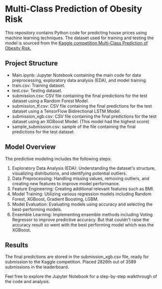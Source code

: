 # Multi-Class Prediction of Obesity Risk

This repository contains Python code for predicting house prices using machine learning techniques. The dataset used for training and testing the model is sourced from the [Kaggle competition Multi-Class Prediction of Obesity Risk.](https://www.kaggle.com/competitions/playground-series-s4e2)

## Project Structure
- Main.ipynb: Jupyter Notebook containing the main code for data preprocessing, exploratory data analysis (EDA), and model training.
- train.csv: Training dataset.
- test.csv: Testing dataset.
- submission.csv: CSV file containing the final predictions for the test dataset using a Random Forest Model.
- submission_tf.csv: CSV file containing the final predictions for the test dataset using a TensorFlow Bidirectional LSTM Model.
- submission_xgb.csv: CSV file containing the final predictions for the test dataset using an XGBoost Model. (This model had the highest score)
- sample_submission.csv: sample of the file containing the final predictions for the test dataset.

## Model Overview
The predictive modeling includes the following steps:

1. Exploratory Data Analysis (EDA): Understanding the dataset's structure, visualizing distributions, and identifying potential outliers.
2. Data Preprocessing: Handling missing values, removing outliers, and creating new features to improve model performance.
3. Feature Engineering: Creating additional relevant features such as BMI.
4. Model Training: Utilizing various regression models including Random Forest, XGBoost, Gradient Boosting, LGBM.
5. Model Evaluation: Evaluating models using accuracy and selecting the best-performing models.
6. Ensemble Learning: Implementing ensemble methods including Voting Regressor to improve predictive accuracy. But that couldn't raise the accuracy result so went with the best performing model which was the XGBoost.

## Results
The final predictions are stored in the submission_xgb.csv file, ready for submission to the Kaggle competition. Placed 2826th out of 3589 submissions in the leaderboard. 

Feel free to explore the Jupyter Notebook for a step-by-step walkthrough of the code and analysis.
